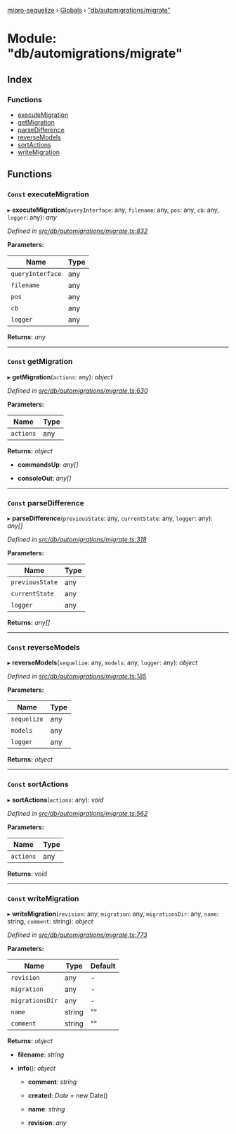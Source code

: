[miqro-sequelize](../README.md) › [Globals](../globals.md) › ["db/automigrations/migrate"](_db_automigrations_migrate_.md)

# Module: "db/automigrations/migrate"

## Index

### Functions

* [executeMigration](_db_automigrations_migrate_.md#const-executemigration)
* [getMigration](_db_automigrations_migrate_.md#const-getmigration)
* [parseDifference](_db_automigrations_migrate_.md#const-parsedifference)
* [reverseModels](_db_automigrations_migrate_.md#const-reversemodels)
* [sortActions](_db_automigrations_migrate_.md#const-sortactions)
* [writeMigration](_db_automigrations_migrate_.md#const-writemigration)

## Functions

### `Const` executeMigration

▸ **executeMigration**(`queryInterface`: any, `filename`: any, `pos`: any, `cb`: any, `logger`: any): *any*

*Defined in [src/db/automigrations/migrate.ts:832](https://github.com/claukers/miqro-sequelize/blob/8846d04/src/db/automigrations/migrate.ts#L832)*

**Parameters:**

Name | Type |
------ | ------ |
`queryInterface` | any |
`filename` | any |
`pos` | any |
`cb` | any |
`logger` | any |

**Returns:** *any*

___

### `Const` getMigration

▸ **getMigration**(`actions`: any): *object*

*Defined in [src/db/automigrations/migrate.ts:630](https://github.com/claukers/miqro-sequelize/blob/8846d04/src/db/automigrations/migrate.ts#L630)*

**Parameters:**

Name | Type |
------ | ------ |
`actions` | any |

**Returns:** *object*

* **commandsUp**: *any[]*

* **consoleOut**: *any[]*

___

### `Const` parseDifference

▸ **parseDifference**(`previousState`: any, `currentState`: any, `logger`: any): *any[]*

*Defined in [src/db/automigrations/migrate.ts:318](https://github.com/claukers/miqro-sequelize/blob/8846d04/src/db/automigrations/migrate.ts#L318)*

**Parameters:**

Name | Type |
------ | ------ |
`previousState` | any |
`currentState` | any |
`logger` | any |

**Returns:** *any[]*

___

### `Const` reverseModels

▸ **reverseModels**(`sequelize`: any, `models`: any, `logger`: any): *object*

*Defined in [src/db/automigrations/migrate.ts:185](https://github.com/claukers/miqro-sequelize/blob/8846d04/src/db/automigrations/migrate.ts#L185)*

**Parameters:**

Name | Type |
------ | ------ |
`sequelize` | any |
`models` | any |
`logger` | any |

**Returns:** *object*

___

### `Const` sortActions

▸ **sortActions**(`actions`: any): *void*

*Defined in [src/db/automigrations/migrate.ts:562](https://github.com/claukers/miqro-sequelize/blob/8846d04/src/db/automigrations/migrate.ts#L562)*

**Parameters:**

Name | Type |
------ | ------ |
`actions` | any |

**Returns:** *void*

___

### `Const` writeMigration

▸ **writeMigration**(`revision`: any, `migration`: any, `migrationsDir`: any, `name`: string, `comment`: string): *object*

*Defined in [src/db/automigrations/migrate.ts:773](https://github.com/claukers/miqro-sequelize/blob/8846d04/src/db/automigrations/migrate.ts#L773)*

**Parameters:**

Name | Type | Default |
------ | ------ | ------ |
`revision` | any | - |
`migration` | any | - |
`migrationsDir` | any | - |
`name` | string | "" |
`comment` | string | "" |

**Returns:** *object*

* **filename**: *string*

* **info**(): *object*

  * **comment**: *string*

  * **created**: *Date* = new Date()

  * **name**: *string*

  * **revision**: *any*
